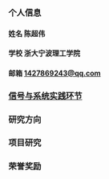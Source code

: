 ### 个人信息
#### 姓名 陈超伟
#### 学校 浙大宁波理工学院
#### 邮箱 1427869243@qq.com
### [信号与系统实践环节](https://github.com/JoeWish-Pig/VVV)
### 研究方向
### 项目研究
### 荣誉奖励
